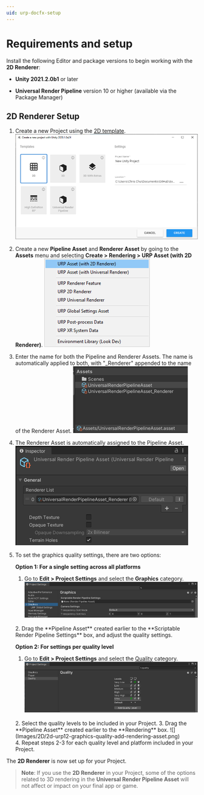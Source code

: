 ```yaml
---
uid: urp-docfx-setup
---
```

# Requirements and setup

Install the following Editor and package versions to begin working with the **2D Renderer**:

* **Unity 2021.2.0b1** or later

* **Universal Render Pipeline** version 10 or higher (available via the Package Manager)

## 2D Renderer Setup

1. Create a new Project using the [2D template](https://docs.unity3d.com/Manual/ProjectTemplates.html).![](Images/2D/New_Project_With_Template.png)

2. Create a new **Pipeline Asset** and **Renderer Asset** by going to the **Assets** menu and selecting **Create > Rendering > URP Asset (with 2D Renderer)**.
   ![](Images/2D/2d-urp12-create-renderer-asset.png)
   <br/>

3. Enter the name for both the Pipeline and Renderer Assets. The name is automatically applied to both, with "_Renderer" appended to the name of the Renderer Asset.
   ![](Images/2D/2d-urp12-pipeline-renderer-assets.png)
   <br/>

4. The Renderer Asset is automatically assigned to the Pipeline Asset.
   ![](Images/2D/2d-urp12-pipeline-renderer-assigned.png)
   <br/>

5. To set the graphics quality settings, there are two options:

   **Option 1: For a single setting across all platforms**
   1. Go to **Edit > Project Settings** and select the **Graphics** category.
   ![](Images/2D/2d-urp12-graphics-srpsettings.png)
   <br/>
   2. Drag the **Pipeline Asset** created earlier to the **Scriptable Render Pipeline Settings** box, and adjust the quality settings.
   <br/>

   **Option 2: For settings per quality level**
   1. Go to **Edit > Project Settings** and select the [Quality](https://docs.unity3d.com/Manual/class-QualitySettings.html) category.
   ![](Images/2D/2d-urp12-graphics-qualitysettings.png)
   <br/>
   2. Select the quality levels to be included in your Project.
   3. Drag the **Pipeline Asset** created earlier to the **Rendering** box.
   ![](Images/2D/2d-urp12-graphics-quality-add-rendering-asset.png)
   <br/>
   4. Repeat steps 2-3 for each quality level and platform included in your Project.

The **2D Renderer** is now set up for your Project.

> **Note**: If you use the **2D Renderer** in your Project, some of the options related to 3D rendering in the **Universal Render Pipeline Asset** will not affect or impact on your final app or game.
